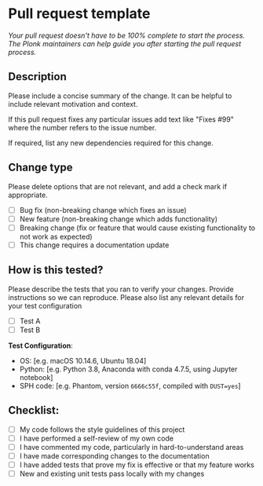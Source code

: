 # Pull request template

*Your pull request doesn't have to be 100% complete to start the process. The Plonk maintainers can help guide you after starting the pull request process.*

## Description

Please include a concise summary of the change. It can be helpful to include relevant motivation and context.

If this pull request fixes any particular issues add text like "Fixes #99" where
the number refers to the issue number.

If required, list any new dependencies required for this change.

## Change type

Please delete options that are not relevant, and add a check mark if appropriate.

+ [ ] Bug fix (non-breaking change which fixes an issue)
+ [ ] New feature (non-breaking change which adds functionality)
+ [ ] Breaking change (fix or feature that would cause existing functionality to not work as expected)
+ [ ] This change requires a documentation update

## How is this tested?

Please describe the tests that you ran to verify your changes. Provide instructions so we can reproduce. Please also list any relevant details for your test configuration

+ [ ] Test A
+ [ ] Test B

**Test Configuration**:

+ OS: [e.g. macOS 10.14.6, Ubuntu 18.04]
+ Python: [e.g. Python 3.8, Anaconda with conda 4.7.5, using Jupyter notebook]
+ SPH code: [e.g. Phantom, version `6666c55f`, compiled with `DUST=yes`]

## Checklist:

+ [ ] My code follows the style guidelines of this project
+ [ ] I have performed a self-review of my own code
+ [ ] I have commented my code, particularly in hard-to-understand areas
+ [ ] I have made corresponding changes to the documentation
+ [ ] I have added tests that prove my fix is effective or that my feature works
+ [ ] New and existing unit tests pass locally with my changes
